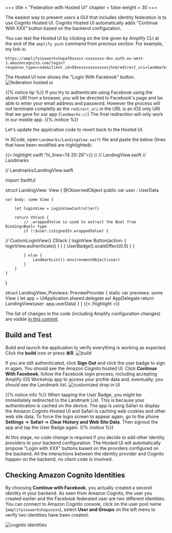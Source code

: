 +++
title = "Federation with Hosted UI"
chapter = false
weight = 30
+++

The easiest way to present users a GUI that includes identity federation is to use Cognito Hosted UI.  Cognito Hosted UI automatically adds "Continue With XXX" button based on the backend configuration.

You can test the Hosted UI by clicking on the link given by Amplify CLI at the end of the `amplify push` command from previous section.  For example, my link is:

```text
https://amplifyiosworkshopaf0xxxxx-xxxxxxxx-dev.auth.eu-west-1.amazoncognito.com/login?response_type=code&client_id=58xxxxxxxxxxxxxxjhn&redirect_uri=landmarks://
```
The Hosted UI now shows the "Login With Facebook" button.
![federation hosted ui](/images/70-30-hostedui-1.png)

{{% notice tip %}}
If you try to authenticate using Facebook using the above URI from a browser, you will be directed to Facebook's page and be able to enter your email address and password.  However the process will not terminate completly as the `redirect_uri` in the URL is an iOS only URI that we gave for our app (`landmarks://`)  The final redirection will only work in our mobile app.
{{% /notice %}}

Let's update the application code to revert back to the Hosted UI.

In XCode, open `Landmarks/LandingView.swift` file and paste the below (lines that have been modified are highlighted):

{{< highlight swift "hl_lines=14 20-26">}}
//
//  LandingView.swift
//  Landmarks

// Landmarks/LandingView.swift

import SwiftUI

struct LandingView: View {
    @ObservedObject public var user : UserData
    
    var body: some View {
        
        let loginView = LoginViewController()
        
        return VStack {
            // .wrappedValue is used to extract the Bool from Binding<Bool> type
            if (!$user.isSignedIn.wrappedValue) {
                
//                CustomLoginView()
                ZStack {
                   loginView
                   Button(action: { loginView.authenticate() } ) {
                       UserBadge().scaleEffect(0.5)
                   }
                }
                
            } else {
                LandmarkList().environmentObject(user)
            }
        }
    }
}

struct LandingView_Previews: PreviewProvider {
    static var previews: some View {
        let app = UIApplication.shared.delegate as! AppDelegate
        return LandingView(user: app.userData)
    }
}
{{< /highlight >}}

The list of changes in the code (including Amplify configuration changes) are visible [in this commit](https://github.com/aws-samples/aws-reinvent-2019-mobile-workshops/commit/df36753402d3dc123f4beaef095d4510dcfa1188).

## Build and Test

Build and launch the application to verify everything is working as expected. Click the **build** icon <i class="far fa-caret-square-right"></i> or press **&#8984;R**.
![build](/images/20-10-xcode.png)

If you are still authenticated, click **Sign Out** and click the user badge to sign in again. You should see the Amazon Cognito hosted UI.  Click **Continue With Facebook**, follow the Facebook login process, including accepting Amplify iOS Workshop app to access your profile data and, eventually, you should see the Landmark list.
![customized drop in UI](/images/70-30-hostedui-2.png)

{{% notice info %}}
When tapping the User Badge, you might be immediately redirected to the Landmark List.  This is because your authentication is cached on the device.  The app is using Safari to display the Amazon Cognito Hosted UI and Safari is caching web cookies and other web site data.  To force the login screen to appear again, go to the phone **Settings** => **Safari** => **Clear History and Web Site Data**.  Then signout the app and tap the User Badge again.
{{% /notice %}}


At this stage, no code change is required if you decide to add other identity providers to your backend configuration.  The Hosted UI will automatically propose "Login with XXX" buttons based on the providers configured on the backend.  All the interactions between the identity provider and Cognito happen on the backend, no client code is involved.

## Checking Amazon Cognito Identities

By choosing **Continue with Facebook**, you actually created a second identity in your backend.  As seen from Amazon Cognito, the user you created earlier and the Facebook federated user are two different identities.  You can connect to Amazon Cognito console, click on the user pool name (`amplifyiosworkshopxxxxx`), select **User and Groups** on the left menu to verify two identities have been created:

![cognito identities](/images/70-30-hostedui-30.png)
